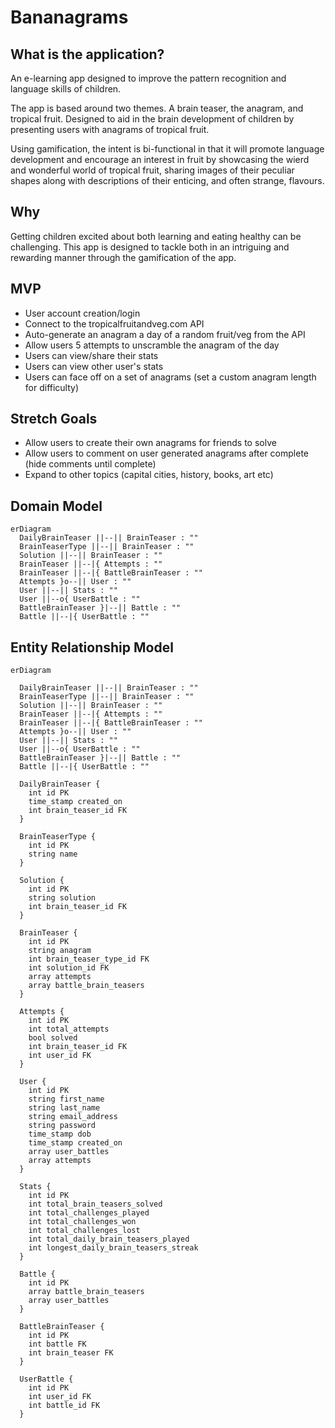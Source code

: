 # Bananagrams

## What is the application?

An e-learning app designed to improve the pattern recognition and language skills of children.

The app is based around two themes. A brain teaser, the anagram, and tropical fruit. Designed to aid in the brain development of children by presenting users with anagrams of tropical fruit.

Using gamification, the intent is bi-functional in that it will promote language development and encourage an interest in fruit by showcasing the wierd and wonderful world of tropical fruit, sharing images of their peculiar shapes along with descriptions of their enticing, and often strange, flavours.

## Why

Getting children excited about both learning and eating healthy can be challenging. This app is designed to tackle both in an intriguing and rewarding manner through the gamification of the app.

## MVP

- User account creation/login
- Connect to the tropicalfruitandveg.com API
- Auto-generate an anagram a day of a random fruit/veg from the API
- Allow users 5 attempts to unscramble the anagram of the day
- Users can view/share their stats
- Users can view other user's stats
- Users can face off on a set of anagrams (set a custom anagram length for difficulty)

## Stretch Goals

- Allow users to create their own anagrams for friends to solve
- Allow users to comment on user generated anagrams after complete (hide comments until complete)
- Expand to other topics (capital cities, history, books, art etc)

## Domain Model

```mermaid
erDiagram
  DailyBrainTeaser ||--|| BrainTeaser : ""
  BrainTeaserType ||--|| BrainTeaser : ""
  Solution ||--|| BrainTeaser : ""
  BrainTeaser ||--|{ Attempts : ""
  BrainTeaser ||--|{ BattleBrainTeaser : ""
  Attempts }o--|| User : ""
  User ||--|| Stats : ""
  User ||--o{ UserBattle : ""
  BattleBrainTeaser }|--|| Battle : ""
  Battle ||--|{ UserBattle : ""
```

## Entity Relationship Model

```mermaid
erDiagram

  DailyBrainTeaser ||--|| BrainTeaser : ""  
  BrainTeaserType ||--|| BrainTeaser : ""
  Solution ||--|| BrainTeaser : ""
  BrainTeaser ||--|{ Attempts : ""
  BrainTeaser ||--|{ BattleBrainTeaser : ""
  Attempts }o--|| User : ""
  User ||--|| Stats : ""
  User ||--o{ UserBattle : ""
  BattleBrainTeaser }|--|| Battle : ""
  Battle ||--|{ UserBattle : ""
  
  DailyBrainTeaser {
    int id PK
    time_stamp created_on
    int brain_teaser_id FK
  }
  
  BrainTeaserType {
    int id PK
    string name
  }
  
  Solution {
    int id PK
    string solution
    int brain_teaser_id FK
  }
  
  BrainTeaser {
    int id PK
    string anagram
    int brain_teaser_type_id FK
    int solution_id FK
    array attempts
    array battle_brain_teasers
  }
  
  Attempts {
    int id PK
    int total_attempts
    bool solved
    int brain_teaser_id FK
    int user_id FK
  }
  
  User {
    int id PK
    string first_name
    string last_name
    string email_address
    string password
    time_stamp dob
    time_stamp created_on
    array user_battles
    array attempts
  }
  
  Stats {
    int id PK
    int total_brain_teasers_solved
    int total_challenges_played
    int total_challenges_won
    int total_challenges_lost
    int total_daily_brain_teasers_played
    int longest_daily_brain_teasers_streak
  }
  
  Battle {
    int id PK
    array battle_brain_teasers
    array user_battles
  }
  
  BattleBrainTeaser {
    int id PK
    int battle FK
    int brain_teaser FK
  }
  
  UserBattle {
    int id PK
    int user_id FK
    int battle_id FK
  }
  
  

```
